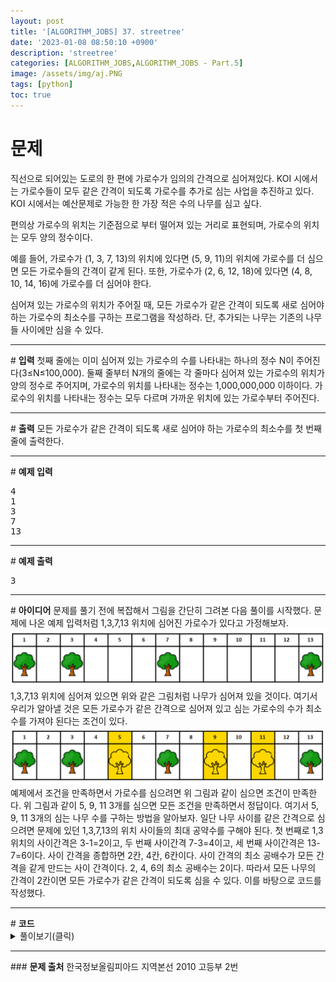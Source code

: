 ```yaml
---
layout: post
title: '[ALGORITHM_JOBS] 37. streetree'
date: '2023-01-08 08:50:10 +0900'
description: 'streetree'
categories: [ALGORITHM_JOBS,ALGORITHM_JOBS - Part.5]
image: /assets/img/aj.PNG
tags: [python]
toc: true
---
```

# <b>문제</b>
직선으로 되어있는 도로의 한 편에 가로수가 임의의 간격으로 심어져있다. KOI 시에서는 가로수들이 모두 같은 간격이 되도록 가로수를 추가로 심는 사업을 추진하고 있다. KOI 시에서는 예산문제로 가능한 한 가장 적은 수의 나무를 심고 싶다.

편의상 가로수의 위치는 기준점으로 부터 떨어져 있는 거리로 표현되며, 가로수의 위치는 모두 양의 정수이다.

예를 들어, 가로수가 (1, 3, 7, 13)의 위치에 있다면 (5, 9, 11)의 위치에 가로수를 더 심으면 모든 가로수들의 간격이 같게 된다. 또한, 가로수가 (2, 6, 12, 18)에 있다면 (4, 8, 10, 14, 16)에 가로수를 더 심어야 한다.

심어져 있는 가로수의 위치가 주어질 때, 모든 가로수가 같은 간격이 되도록 새로 심어야 하는 가로수의 최소수를 구하는 프로그램을 작성하라. 단, 추가되는 나무는 기존의 나무들 사이에만 심을 수 있다.  

<hr>
# <b>입력</b>
첫째 줄에는 이미 심어져 있는 가로수의 수를 나타내는 하나의 정수 N이 주어진다(3≤N≤100,000). 둘째 줄부터 N개의 줄에는 각 줄마다 심어져 있는 가로수의 위치가 양의 정수로 주어지며, 가로수의 위치를 나타내는 정수는 1,000,000,000 이하이다. 가로수의 위치를 나타내는 정수는 모두 다르며 가까운 위치에 있는 가로수부터 주어진다.
<hr>
# <b>출력</b>
모든 가로수가 같은 간격이 되도록 새로 심어야 하는 가로수의 최소수를 첫 번째 줄에 출력한다.
<hr>
# <b>예제 입력</b><br>
<pre>
4
1
3
7
13
</pre>
<hr>
# <b>예제 출력</b><br>
<pre>
3
</pre>
<hr>
# <b>아이디어</b>
문제를 풀기 전에 복잡해서 그림을 간단히 그려본 다음 풀이를 시작했다. 문제에 나온 예제 입력처럼 1,3,7,13 위치에 심어진 가로수가 있다고 가정해보자.
<img src="/assets/img/1/part5-8.png" alt="표사진"><br>
1,3,7,13 위치에 심어져 있으면 위와 같은 그림처럼 나무가 심어져 있을 것이다. 여기서 우리가 알아낼 것은 모든 가로수가 같은 간격으로 심어져 있고 심는 가로수의 수가 최소수를 가져야 된다는 조건이 있다.
<img src="/assets/img/1/part5-8-1.png" alt="표사진"><br>
예제에서 조건을 만족하면서 가로수를 심으려면 위 그림과 같이 심으면 조건이 만족한다. 위 그림과 같이 5, 9, 11 3개를 심으면 모든 조건을 만족하면서 정답이다. 여기서 5, 9, 11 3개의 심는 나무 수를 구하는 방법을 알아보자. 일단 나무 사이를 같은 간격으로 심으려면 문제에 있던 1,3,7,13의 위치 사이들의 최대 공약수를 구해야 된다. 첫 번째로 1,3 위치의 사이간격은 3-1=2이고, 두 번째 사이간격 7-3=4이고, 세 번째 사이간격은 13-7=6이다. 사이 간격을 종합하면 2칸, 4칸, 6칸이다. 사이 간격의 최소 공배수가 모든 간격을 같게 만드는 사이 간격이다. 2, 4, 6의 최소 공배수는 2이다. 따라서 모든 나무의 간격이 2칸이면 모든 가로수가 같은 간격이 되도록 심을 수 있다. 이를 바탕으로 코드를 작성했다.
<hr>
# <b>코드</b>

<details>
<summary id="summary1">풀이보기(클릭)</summary>
<div markdown="1">

~~~python
import sys
from math import gcd

n = int(sys.stdin.readline())
a = int(sys.stdin.readline())
arr = []
result  = 0


for i in range(n - 1):
    num = int(sys.stdin.readline())
    arr.append(num - a)
    a = num

g = arr[0]
for i in range(1, len(arr)):
    g = gcd(g, arr[i])

for i in arr:
    result += i // g - 1

print(result)
~~~
</div>
</details>

<hr>
### <b>문제 출처</b>
한국정보올림피아드 지역본선 2010 고등부 2번  